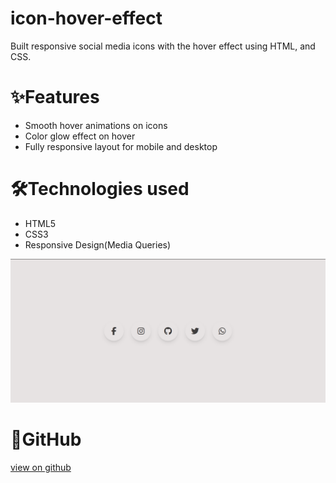# icon-hover-effect
Built responsive social media icons with the hover effect using HTML, and CSS.

# ✨Features
- Smooth hover animations on icons
- Color glow effect on hover
- Fully responsive layout for mobile and desktop

# 🛠️Technologies used
- HTML5
- CSS3
- Responsive Design(Media Queries)

![Screenshot](assets/image.png)

# 🔗GitHub 
[view on github](https://github.com/Aqsa-00/icon-hover-effect)